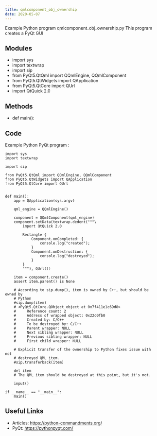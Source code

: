 ```yaml
---
title: qmlcomponent_obj_ownership
date: 2020-05-07
---
```

Example Python program qmlcomponent_obj_ownership.py
This program creates a PyQt GUI

## Modules

* import sys
* import textwrap
* import sip
* from PyQt5.QtQml import QQmlEngine, QQmlComponent
* from PyQt5.QtWidgets import QApplication
* from PyQt5.QtCore import QUrl
* import QtQuick 2.0

## Methods

* def main():

## Code

Example Python PyQt program :

    import sys
    import textwrap
    
    import sip
    
    from PyQt5.QtQml import QQmlEngine, QQmlComponent
    from PyQt5.QtWidgets import QApplication
    from PyQt5.QtCore import QUrl
    
    
    def main():
        app = QApplication(sys.argv)
    
        qml_engine = QQmlEngine()
    
        component = QQmlComponent(qml_engine)
        component.setData(textwrap.dedent("""\
            import QtQuick 2.0
    
            Rectangle {
                Component.onCompleted: {
                    console.log("created");
                }
                Component.onDestruction: {
                    console.log("destroyed");
                }
            }
            """), QUrl())
    
        item = component.create()
        assert item.parent() is None
    
        # According to sip.dump(), item is owned by C++, but should be owned by
        # Python
        #sip.dump(item)
        # <PyQt5.QtCore.QObject object at 0x7f411e1c69d8>
        #     Reference count: 2
        #     Address of wrapped object: 0x22c0fb0
        #     Created by: C/C++
        #     To be destroyed by: C/C++
        #     Parent wrapper: NULL
        #     Next sibling wrapper: NULL
        #     Previous sibling wrapper: NULL
        #     First child wrapper: NULL
    
        # Explicit transfer of the ownership to Python fixes issue with not
        # destroyed QML item.
        #sip.transferback(item)
    
        del item
        # The QML item should be destroyed at this point, but it's not.
    
        input()
    
    if __name__ == "__main__":
        main()

## Useful Links

- Articles: https://python-commandments.org/
- PyQt: https://pythonpyqt.com/
